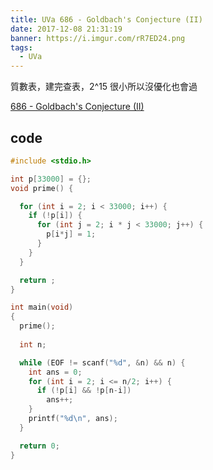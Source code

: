 ```yaml
---
title: UVa 686 - Goldbach's Conjecture (II)
date: 2017-12-08 21:31:19
banner: https://i.imgur.com/rR7ED24.png
tags:
  - UVa
---
```


質數表，建完查表，2^15 很小所以沒優化也會過

<!--more-->

[686 - Goldbach's Conjecture (II)](https://uva.onlinejudge.org/external/6/686.pdf)

## code

``` c++
#include <stdio.h>

int p[33000] = {};
void prime() {

  for (int i = 2; i < 33000; i++) {
    if (!p[i]) {
      for (int j = 2; i * j < 33000; j++) {
        p[i*j] = 1;
      }
    }
  }

  return ;
}

int main(void)
{
  prime();
  
  int n;

  while (EOF != scanf("%d", &n) && n) {
    int ans = 0;
    for (int i = 2; i <= n/2; i++) {
      if (!p[i] && !p[n-i])
        ans++;
    }
    printf("%d\n", ans);
  }

  return 0;
}
```
